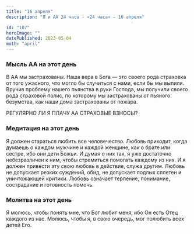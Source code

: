 ```yaml
---
title: "16 апреля"
description: "Я и АА 24 часа - «24 часа» — 16 апреля"

id: "107"
heroImage: ""
datePublished: 2023-05-04
moth: "april"
---
```


### Мысль АА на этот день

В АА мы застрахованы. Наша вера в Бога — это своего рода страховка от того
ужасного, что могло бы случиться с нами, если бы мы выпили. Вручив проблему
нашего пьянства в руки Господа, мы получили своего рода страховой полис, по
которому мы застрахованы от пьяного безумства, как наши дома застрахованы от
пожара.

РЕГУЛЯРНО ЛИ Я ПЛАЧУ АА СТРАХОВЫЕ ВЗНОСЫ?

### Медитация на этот день

Я должен стараться любить все человечество. Любовь приходит, когда думаешь о
каждом мужчине и каждой женщине, как о брате или сестре, ибо они дети Божьи. И
думая о них так, я уже достаточно небезразличен к ним, чтобы стремиться
помогать каждому из них. И я должен привести эту свою любовь в действие, служа
другим. Любовь не допускает резких суждений, обид, не допускает подлых сплетен
и уничтожающей критики. Любовь означает терпение, понимание, сострадание и
готовность помочь.

### Молитва на этот день

Я молюсь, чтобы понять мне, что Бог любит меня, ибо Он есть Отец каждого из
нас. Молюсь, чтобы я, в свою очередь, мог полюбить всеx детей Его.
